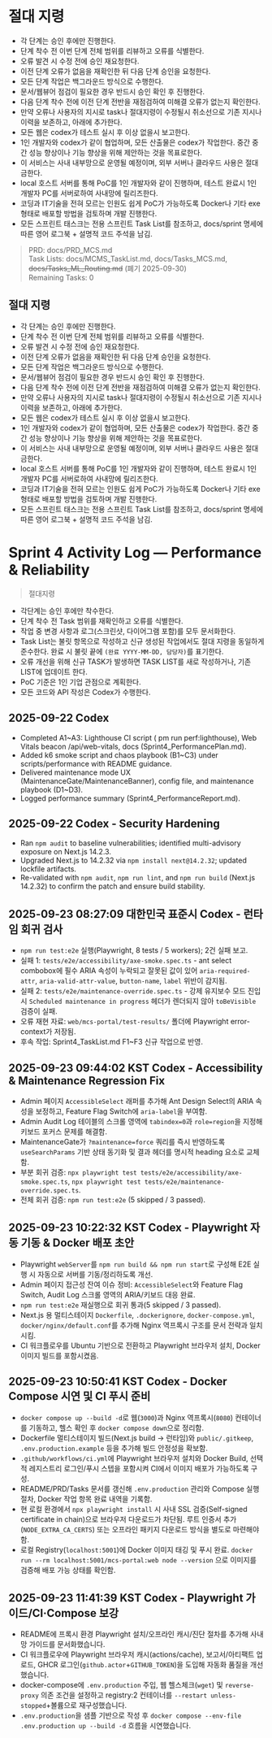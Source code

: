 # 절대 지령
- 각 단계는 승인 후에만 진행한다.
- 단계 착수 전 이번 단계 전체 범위를 리뷰하고 오류를 식별한다.
- 오류 발견 시 수정 전에 승인 재요청한다.
- 이전 단계 오류가 없음을 재확인한 뒤 다음 단계 승인을 요청한다.
- 모든 단계 작업은 백그라운드 방식으로 수행한다.
- 문서/웹뷰어 점검이 필요한 경우 반드시 승인 확인 후 진행한다.
- 다음 단계 착수 전에 이전 단계 전반을 재점검하여 미해결 오류가 없는지 확인한다.
- 만약 오류나 사용자의 지시로 task나 절대지령이 수정될시 취소선으로 기존 지시나 이력을 보존하고, 아래에 추가한다.
- 모든 웹은 codex가 테스트 실시 후 이상 없을시 보고한다.
- 1인 개발자와 codex가 같이 협업하며, 모든 산출물은 codex가 작업한다. 중간 중간 성능 향상이나 기능 향상을 위해 제안하는 것을 목표로한다.
- 이 서비스는 사내 내부망으로 운영될 예정이며, 외부 서버나 클라우드 사용은 절대 금한다.
- local 호스트 서버를 통해 PoC를 1인 개발자와 같이 진행하며, 테스트 완료시 1인 개발자 PC를 서버로하여 사내망에 릴리즈한다.
- 코딩과 IT기술을 전혀 모르는 인원도 쉽게 PoC가 가능하도록 Docker나 기타 exe 형태로 배포할 방법을 검토하며 개발 진행한다.
- 모든 스프린트 태스크는 전용 스프린트 Task List를 참조하고, docs/sprint 명세에 따른 영어 로그북 + 설명적 코드 주석을 남김.

> PRD: docs/PRD_MCS.md  
> Task Lists: docs/MCMS_TaskList.md, docs/Tasks_MCS.md, ~~docs/Tasks_ML_Routing.md~~ (폐기 2025-09-30)  
> Remaining Tasks: 0

## 절대 지령
- 각 단계는 승인 후에만 진행한다.
- 단계 착수 전 이번 단계 전체 범위를 리뷰하고 오류를 식별한다.
- 오류 발견 시 수정 전에 승인 재요청한다.
- 이전 단계 오류가 없음을 재확인한 뒤 다음 단계 승인을 요청한다.
- 모든 단계 작업은 백그라운드 방식으로 수행한다.
- 문서/웹뷰어 점검이 필요한 경우 반드시 승인 확인 후 진행한다.
- 다음 단계 착수 전에 이전 단계 전반을 재점검하여 미해결 오류가 없는지 확인한다.
- 만약 오류나 사용자의 지시로 task나 절대지령이 수정될시 취소선으로 기존 지시나 이력을 보존하고, 아래에 추가한다.
- 모든 웹은 codex가 테스트 실시 후 이상 없을시 보고한다.
- 1인 개발자와 codex가 같이 협업하며, 모든 산출물은 codex가 작업한다. 중간 중간 성능 향상이나 기능 향상을 위해 제안하는 것을 목표로한다.
- 이 서비스는 사내 내부망으로 운영될 예정이며, 외부 서버나 클라우드 사용은 절대 금한다.
- local 호스트 서버를 통해 PoC를 1인 개발자와 같이 진행하며, 테스트 완료시 1인 개발자 PC를 서버로하여 사내망에 릴리즈한다.
- 코딩과 IT기술을 전혀 모르는 인원도 쉽게 PoC가 가능하도록 Docker나 기타 exe 형태로 배포할 방법을 검토하며 개발 진행한다.
- 모든 스프린트 태스크는 전용 스프린트 Task List를 참조하고, docs/sprint 명세에 따른 영어 로그북 + 설명적 코드 주석을 남김.
# Sprint 4 Activity Log — Performance & Reliability

> 절대지령
- 각단계는 승인 후에만 착수한다.
- 단계 착수 전 Task 범위를 재확인하고 오류를 식별한다.
- 작업 중 변경 사항과 로그(스크린샷, 다이어그램 포함)를 모두 문서화한다.
- Task List는 불릿 항목으로 작성하고 신규 생성된 작업에서도 절대 지령을 동일하게 준수한다. 완료 시 불릿 끝에 `(완료 YYYY-MM-DD, 담당자)`를 표기한다.
- 오류 개선을 위해 신규 TASK가 발생하면 TASK LIST를 새로 작성하거나, 기존 LIST에 업데이트 한다.
- PoC 기준은 1인 기업 관점으로 계획한다.
- 모든 코드와 API 작성은 Codex가 수행한다.


## 2025-09-22 Codex
- Completed A1~A3: Lighthouse CI script (
pm run perf:lighthouse), Web Vitals beacon /api/web-vitals, docs (Sprint4_PerformancePlan.md).
- Added k6 smoke script and chaos playbook (B1~C3) under scripts/performance with README guidance.
- Delivered maintenance mode UX (MaintenanceGate/MaintenanceBanner), config file, and maintenance playbook (D1~D3).
- Logged performance summary (Sprint4_PerformanceReport.md).

## 2025-09-22 Codex - Security Hardening
- Ran `npm audit` to baseline vulnerabilities; identified multi-advisory exposure on Next.js 14.2.3.
- Upgraded Next.js to 14.2.32 via `npm install next@14.2.32`; updated lockfile artifacts.
- Re-validated with `npm audit`, `npm run lint`, and `npm run build` (Next.js 14.2.32) to confirm the patch and ensure build stability.
## 2025-09-23 08:27:09 대한민국 표준시 Codex - 런타임 회귀 검사
- `npm run test:e2e` 실행(Playwright, 8 tests / 5 workers); 2건 실패 보고.
- 실패 1: `tests/e2e/accessibility/axe-smoke.spec.ts` - ant select combobox에 필수 ARIA 속성이 누락되고 잘못된 값이 있어 `aria-required-attr`, `aria-valid-attr-value`, `button-name`, `label` 위반이 감지됨.
- 실패 2: `tests/e2e/maintenance-override.spec.ts` - 강제 유지보수 모드 진입 시 `Scheduled maintenance in progress` 헤더가 렌더되지 않아 `toBeVisible` 검증이 실패.
- 오류 재현 자료: `web/mcs-portal/test-results/` 폴더에 Playwright error-context가 저장됨.
- 후속 작업: Sprint4_TaskList.md F1~F3 신규 작업으로 반영.


## 2025-09-23 09:44:02 KST Codex - Accessibility & Maintenance Regression Fix
- Admin 페이지 `AccessibleSelect` 래퍼를 추가해 Ant Design Select의 ARIA 속성을 보정하고, Feature Flag Switch에 `aria-label`을 부여함.
- Admin Audit Log 테이블의 스크롤 영역에 `tabindex=0`과 `role=region`을 지정해 키보드 포커스 문제를 해결함.
- MaintenanceGate가 `?maintenance=force` 쿼리를 즉시 반영하도록 `useSearchParams` 기반 상태 동기화 및 결과 헤더를 명시적 heading 요소로 교체함.
- 부분 회귀 검증: `npx playwright test tests/e2e/accessibility/axe-smoke.spec.ts`, `npx playwright test tests/e2e/maintenance-override.spec.ts`.
- 전체 회귀 검증: `npm run test:e2e` (5 skipped / 3 passed).

## 2025-09-23 10:22:32 KST Codex - Playwright 자동 기동 & Docker 배포 초안
- Playwright `webServer`를 `npm run build && npm run start`로 구성해 E2E 실행 시 자동으로 서버를 기동/정리하도록 개선.
- Admin 페이지 접근성 잔여 이슈 정비: `AccessibleSelect`와 Feature Flag Switch, Audit Log 스크롤 영역의 ARIA/키보드 대응 완료.
- `npm run test:e2e` 재실행으로 회귀 통과(5 skipped / 3 passed).
- Next.js 용 멀티스테이지 `Dockerfile`, `.dockerignore`, `docker-compose.yml`, `docker/nginx/default.conf`를 추가해 Nginx 역프록시 구조를 문서 전략과 일치시킴.
- CI 워크플로우를 Ubuntu 기반으로 전환하고 Playwright 브라우저 설치, Docker 이미지 빌드를 포함시켰음.

## 2025-09-23 10:50:41 KST Codex - Docker Compose 시연 및 CI 푸시 준비
- `docker compose up --build -d`로 웹(`3000`)과 Nginx 역프록시(`8080`) 컨테이너를 기동하고, 헬스 확인 후 `docker compose down`으로 정리함.
- Dockerfile 멀티스테이지 빌드(Next.js build → 런타임)와 `public/.gitkeep`, `.env.production.example` 등을 추가해 빌드 안정성을 확보함.
- `.github/workflows/ci.yml`에 Playwright 브라우저 설치와 Docker Build, 선택적 레지스트리 로그인/푸시 스텝을 포함시켜 CI에서 이미지 배포가 가능하도록 구성.
- README/PRD/Tasks 문서를 갱신해 `.env.production` 관리와 Compose 실행 절차, Docker 작업 항목 완료 내역을 기록함.
- 현 로컬 환경에서 `npx playwright install` 시 사내 SSL 검증(Self-signed certificate in chain)으로 브라우저 다운로드가 차단됨. 루트 인증서 추가(`NODE_EXTRA_CA_CERTS`) 또는 오프라인 패키지 다운로드 방식을 별도로 마련해야 함.
- 로컬 Registry(`localhost:5001`)에 Docker 이미지 태깅 및 푸시 완료. `docker run --rm localhost:5001/mcs-portal:web node --version` 으로 이미지를 검증해 배포 가능 상태를 확인함.
## 2025-09-23 11:41:39 KST Codex - Playwright 가이드/CI·Compose 보강
- README에 프록시 환경 Playwright 설치/오프라인 캐시/진단 절차를 추가해 사내망 가이드를 문서화했습니다.
- CI 워크플로우에 Playwright 브라우저 캐시(actions/cache), 보고서/아티팩트 업로드, GHCR 로그인(`github.actor`+`GITHUB_TOKEN`)을 도입해 자동화 품질을 개선했습니다.
- docker-compose에 `.env.production` 주입, 웹 헬스체크(`wget`) 및 `reverse-proxy` 의존 조건을 설정하고 registry:2 컨테이너를 `--restart unless-stopped`+볼륨으로 재구성했습니다.
- `.env.production`을 샘플 기반으로 작성 후 `docker compose --env-file .env.production up --build -d` 흐름을 시연했습니다.


